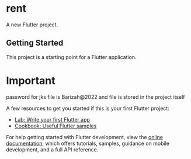 # rent

A new Flutter project.

## Getting Started

This project is a starting point for a Flutter application.

# Important 
password for jks file is Barizah@2022 and file is stored in the project itself

A few resources to get you started if this is your first Flutter project:

- [Lab: Write your first Flutter app](https://docs.flutter.dev/get-started/codelab)
- [Cookbook: Useful Flutter samples](https://docs.flutter.dev/cookbook)

For help getting started with Flutter development, view the
[online documentation](https://docs.flutter.dev/), which offers tutorials,
samples, guidance on mobile development, and a full API reference.
